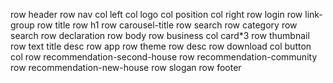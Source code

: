 row header
    row nav
        col left
            col logo
            col position
        col right
            row login
            row link-group
    row title
        row h1
        row carousel-title
    row search
        row category
        row search
    row declaration
row body
    row business
        col card*3
            row thumbnail
            row text
                title
                desc
    row app
        row theme
        row desc
        row download
            col button
            col 
    row recommendation-second-house
    row recommendation-community
    row recommendation-new-house
    row slogan
row footer